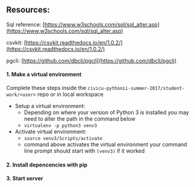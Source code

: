 ## Resources:

Sql reference: 
[https://www.w3schools.com/sql/sql_alter.asp](https://www.w3schools.com/sql/sql_alter.asp)
 
csvkit: 
[https://csvkit.readthedocs.io/en/1.0.2/](https://csvkit.readthedocs.io/en/1.0.2/)

pgcli:
[https://github.com/dbcli/pgcli](https://github.com/dbcli/pgcli)

#### 1. Make a virtual environment 
Complete these steps inside the ```civicu-pythonii-summer-2017/student-work/<user>``` repo or in local workspace
- Setup a virtual environment: 
  - Depending on where your version of Python 3 is installed you may need to alter the path in the command below
  - ```virtualenv -p python3 venv3``` 
- Activate virtual environment: 
  - ```source venv3/Scripts/activate``` 
  - command above activates the virtual environment your command line prompt should start with ```(venv3)``` if it worked
  
#### 2. Install depencencies with pip

  
#### 3. Start server

    









  

